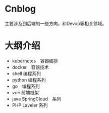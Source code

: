 # Cnblog
主要涉及到后端的一些方向，和Devop等相关领域。

# 大纲介绍
- kubernetes　容器编排
- docker　容器技术
- shell 编程系列
- python 编程系列
- go　编程系列
- vue 前端框架
- java SpringCloud　系列
- PHP Laveler 系列
